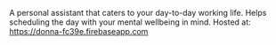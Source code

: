 A personal assistant that caters to your day-to-day working life.
Helps scheduling the day with your mental wellbeing in mind.
Hosted at: https://donna-fc39e.firebaseapp.com
